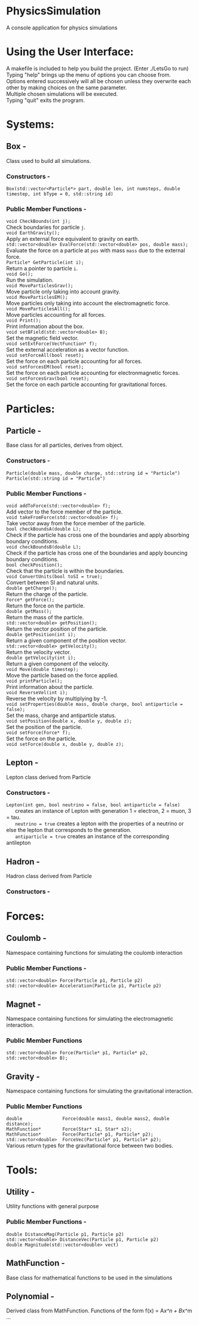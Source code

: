 # PhysicsSimulation
A console application for physics simulations

# Using the User Interface:
A makefile is included to help you build the project. (Enter ./LetsGo to run)  
Typing "help" brings up the menu of options you can choose from.  
Options entered successively will all be chosen unless they overwrite each other by making choices on the same parameter.  
Multiple chosen simulations will be executed.  
Typing "quit" exits the program.  

# Systems:
## Box -
Class used to build all simulations.  
### Constructors -
`Box(std::vector<Particle*> part, double len, int numsteps,
  double timestep, int bType = 0, std::string id)`  
### Public Member Functions -
`void CheckBounds(int j);`  
Check boundaries for particle `j`.  
`void EarthGravity();`  
Apply an external force equivalent to gravity on earth.  
`std::vector<double> EvalForce(std::vector<double> pos, double mass);`  
Evaluate the force on a particle at `pos` with mass `mass` due to the external force.  
`Particle* GetParticle(int i);`  
Return a pointer to particle `i`.  
`void Go();`  
Run the simulation.  
`void MoveParticlesGrav();`  
Move particle only taking into account gravity.  
`void MoveParticlesEM();`  
Move particles only taking into account the electromagnetic force.  
`void MoveParticlesAll();`  
Move particles accounting for all forces.  
`void Print();`  
Print information about the box.  
`void setBField(std::vector<double> B);`  
Set the magnetic field vector.  
`void setExtForce(VectFunction* f);`  
Set the external acceleration as a vector function.  
`void setForceAll(bool reset);`  
Set the force on each particle accounting for all forces.  
`void setForcesEM(bool reset);`  
Set the force on each particle accounting for electronmagnetic forces.  
`void setForcesGrav(bool reset);`  
Set the force on each particle accounting for gravitational forces.  

# Particles:
## Particle -
Base class for all particles, derives from object.  
### Constructors -
`Particle(double mass, double charge, std::string id = "Particle")`  
`Particle(std::string id = "Particle")`  
### Public Member Functions -
`void addToForce(std::vector<double> f);`  
Add vector to the force member of the particle.  
`void takeFromForce(std::vector<double> f);`  
Take vector away from the force member of the particle.  
`bool checkBoundsA(double L);`  
Check if the particle has cross one of the boundaries and apply absorbing boundary conditions.  
`void checkBoundsB(double L);`  
Check if the particle has cross one of the boundaries and apply bouncing boundary conditions.  
`bool checkPosition();`  
Check that the particle is within the boundaries.  
`void ConvertUnits(bool toSI = true);`  
Convert between SI and natural units.  
`double getCharge();`  
Return the charge of the particle.  
`Force* getForce();`  
Return the force on the particle.  
`double getMass();`  
Return the mass of the particle.  
`std::vector<double> getPosition();`  
Return the vector position of the particle.  
`double getPosition(int i);`  
Return a given component of the position vector.  
`std::vector<double> getVelocity();`  
Return the velocity vector.  
`double getVelocity(int i);`  
Return a given component of the velocity.  
`void Move(double timestep);`  
Move the particle based on the force applied.  
`void printParticle();`  
Print information about the particle.  
`void ReverseVel(int i);`  
Reverse the velocity by multiplying by -1.  
`void setProperties(double mass, double charge, bool antiparticle = false);`  
Set the mass, charge and antiparticle status.  
`void setPosition(double x, double y, double z);`  
Set the position of the particle.  
`void setForce(Force* f);`  
Set the force on the particle.  
`void setForce(double x, double y, double z);`  


## Lepton -
Lepton class derived from Particle
### Constructors -
`Lepton(int gen, bool neutrino = false, bool antiparticle = false)`  
&nbsp;&nbsp;&nbsp;&nbsp;&nbsp;&nbsp;creates an instance of Lepton with generation 1 = electron, 2 = muon, 3 = tau.  
&nbsp;&nbsp;&nbsp;&nbsp;&nbsp;&nbsp;`neutrino = true` creates a lepton with the properties of a neutrino or else the lepton that corresponds
                 to the generation.  
&nbsp;&nbsp;&nbsp;&nbsp;&nbsp;&nbsp;`antiparticle = true` creates an instance of the corresponding antilepton  
## Hadron -
Hadron class derived from Particle  
### Constructors -

# Forces:
## Coulomb -
Namespace containing functions for simulating the coulomb interaction  
### Public Member Functions -
`std::vector<double> Force(Particle p1, Particle p2)`  
`std::vector<double> Acceleration(Particle p1, Particle p2)`  
## Magnet -
Namespace containing functions for simulating the electromagnetic interaction.  
### Public Member Functions
`std::vector<double> Force(Particle* p1, Particle* p2, std::vector<double> B);`  
## Gravity -
Namespace containing functions for simulating the gravitational interaction.  
### Public Member Functions
`double               Force(double mass1, double mass2, double distance);`  
`MathFunction*        Force(Star* s1, Star* s2);`  
`MathFunction*        Force(Particle* p1, Particle* p2);`  
`std::vector<double>  ForceVec(Particle* p1, Particle* p2);`  
Various return types for the gravitational force between two bodies.  

# Tools:
## Utility -
Utility functions with general purpose  
### Public Member Functions -
`double DistanceMag(Particle p1, Particle p2)`  
`std::vector<double> DistanceVec(Particle p1, Particle p2)`  
`double Magnitude(std::vector<double> vect)`  

## MathFunction -
Base class for mathematical functions to be used in the simulations  

## Polynomial -
Derived class from MathFunction. Functions of the form f(x) = A*x^n + B*x^m ...  
